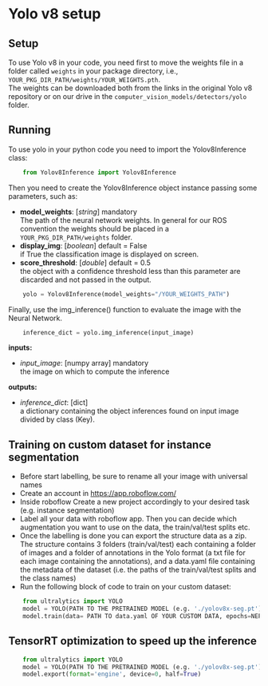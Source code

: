 
# Yolo v8 setup

## Setup
To use Yolo v8 in your code, you need first to move the weights file in a folder called ```weights``` in your package
directory, i.e., ```YOUR_PKG_DIR_PATH/weights/YOUR_WEIGHTS.pth```. \
The weights can be downloaded both from the links in the original Yolo v8 repository or on our drive in the
```computer_vision_models/detectors/yolo``` folder.

## Running
To use yolo in  your python code you need to import the Yolov8Inference class:
``` python
    from Yolov8Inference import Yolov8Inference
```
Then you need to create the Yolov8Inference object instance passing some parameters, such as:
- **model_weights**: [_string_] mandatory\
The path of the neural network weights. In general for our ROS convention the weights should be placed in a
 ```YOUR_PKG_DIR_PATH/weights``` folder.
- **display_img**: [_boolean_] default = False\
if True the classification image is displayed on screen.
- **score_threshold**: [_double_] default = 0.5 \
the object with a confidence threshold less than this parameter are discarded and not passed in the output.
``` python
    yolo = Yolov8Inference(model_weights="/YOUR_WEIGHTS_PATH")
```
Finally, use the img_inference() function to evaluate the image with the Neural Network.
``` python
    inference_dict = yolo.img_inference(input_image)
```
**inputs:**

- _input_image_: [numpy array] mandatory\
the image on which to compute the inference

**outputs:**
- _inference_dict_: [dict] \
a dictionary containing the object inferences found on input image divided by class (Key).

## Training on custom dataset for instance segmentation
* Before start labelling, be sure to rename all your image with universal names 
* Create an account in https://app.roboflow.com/
* Inside roboflow Create a new project accordingly to your desired task (e.g. instance segmentation)
* Label all your data with roboflow app. Then you can decide which augmentation you want to use on the data, the train/val/test splits etc.
* Once the labelling is done you can export the structure data as a zip. The structure contains 3 folders (train/val/test) each containing a folder of images and a folder of annotations in the Yolo format (a txt file for each image containing the annotations), and a data.yaml file containing the metadata of the dataset (i.e. the paths of the train/val/test splits and the class names) 
* Run the following block of code to train on your custom dataset: 
``` python
    from ultralytics import YOLO
    model = YOLO(PATH TO THE PRETRAINED MODEL (e.g. './yolov8x-seg.pt')) 
    model.train(data= PATH TO data.yaml OF YOUR CUSTOM DATA, epochs=NEPOCHS, batch=BATCHSIZE)
```

## TensorRT optimization to speed up the inference
``` python
    from ultralytics import YOLO
    model = YOLO(PATH TO THE PRETRAINED MODEL (e.g. './yolov8x-seg.pt')) 
    model.export(format='engine', device=0, half=True)
```
